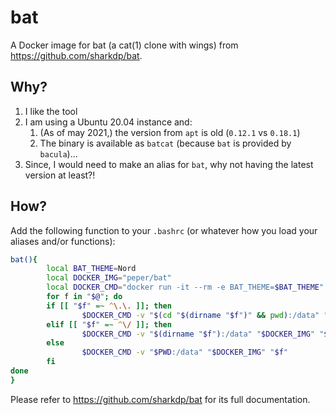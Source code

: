 # bat

A Docker image for bat (a cat(1) clone with wings) from https://github.com/sharkdp/bat.

## Why?

1. I like the tool
2. I am using a Ubuntu 20.04 instance and:
    1. (As of may 2021,) the version from `apt` is old (`0.12.1` vs `0.18.1`)
    2. The binary is available as `batcat` (because `bat` is provided by `bacula`)...
3. Since, I would need to make an alias for `bat`, why not having the latest version at least?!

## How?

Add the following function to your `.bashrc` (or whatever how you load your aliases and/or functions):

```bash
bat(){
        local BAT_THEME=Nord
        local DOCKER_IMG="peper/bat"
        local DOCKER_CMD="docker run -it --rm -e BAT_THEME=$BAT_THEME"
        for f in "$@"; do
        if [[ "$f" =~ ^\.\. ]]; then
                $DOCKER_CMD -v "$(cd "$(dirname "$f")" && pwd):/data" "$DOCKER_IMG" "$(basename "$f")"
        elif [[ "$f" =~ ^\/ ]]; then
                $DOCKER_CMD -v "$(dirname "$f"):/data" "$DOCKER_IMG" "$(basename "$f")"
        else
                $DOCKER_CMD -v "$PWD:/data" "$DOCKER_IMG" "$f"
        fi
done
}
```

Please refer to https://github.com/sharkdp/bat for its full documentation.
